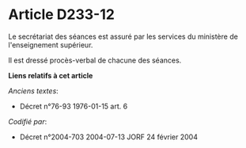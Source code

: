 # Article D233-12

Le secrétariat des séances est assuré par les services du ministère de l'enseignement supérieur.

Il est dressé procès-verbal de chacune des séances.

**Liens relatifs à cet article**

_Anciens textes_:

  - Décret n°76-93 1976-01-15 art. 6

_Codifié par_:

  - Décret n°2004-703 2004-07-13 JORF 24 février 2004
